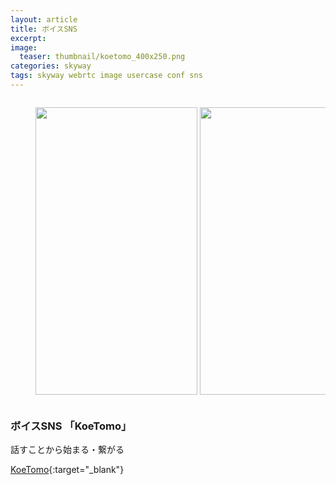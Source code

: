 ```yaml
---
layout: article
title: ボイスSNS
excerpt: 
image:
  teaser: thumbnail/koetomo_400x250.png
categories: skyway
tags: skyway webrtc image usercase conf sns
---
```


<div style="width: 100%; overflow-x: scroll;">
  <figure style="width: 1311px;">
    <img src="{{ site.url }}/images/pages/koetomo-1.jpg" width="259" height="460" style="margin-right: 4px; margin-bottom: 0;"
    ><img src="{{ site.url }}/images/pages/koetomo-2.jpg" width="259" height="460" style="margin-right: 4px; margin-bottom: 0;"
    ><img src="{{ site.url }}/images/pages/koetomo-3.jpg" width="259" height="460" style="margin-right: 4px; margin-bottom: 0;"
    ><img src="{{ site.url }}/images/pages/koetomo-4.jpg" width="259" height="460" style="margin-right: 4px; margin-bottom: 0;"
    ><img src="{{ site.url }}/images/pages/koetomo-5.jpg" width="259" height="460" style="margin-bottom: 0;">
  </figure>
</div>

### ボイスSNS 「KoeTomo」

話すことから始まる・繋がる

[KoeTomo](http://meetscom.co.jp/lp/){:target="_blank"}

